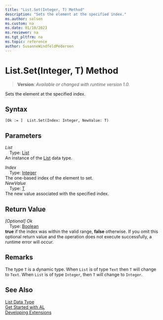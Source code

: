 ```yaml
---
title: "List.Set(Integer, T) Method"
description: "Sets the element at the specified index."
ms.author: solsen
ms.custom: na
ms.date: 01/10/2023
ms.reviewer: na
ms.tgt_pltfrm: na
ms.topic: reference
author: SusanneWindfeldPedersen
---
```

[//]: # (START>DO_NOT_EDIT)
[//]: # (IMPORTANT:Do not edit any of the content between here and the END>DO_NOT_EDIT.)
[//]: # (Any modifications should be made in the .xml files in the ModernDev repo.)
# List.Set(Integer, T) Method
> **Version**: _Available or changed with runtime version 1.0._

Sets the element at the specified index.


## Syntax
```AL
[Ok := ]  List.Set(Index: Integer, NewValue: T)
```
## Parameters
*List*  
&emsp;Type: [List](list-data-type.md)  
An instance of the [List](list-data-type.md) data type.  

*Index*  
&emsp;Type: [Integer](../integer/integer-data-type.md)  
The one-based index of the element to set.  
*NewValue*  
&emsp;Type: [T](list-data-type.md)  
The new value associated with the specified index.  


## Return Value
*[Optional] Ok*  
&emsp;Type: [Boolean](../boolean/boolean-data-type.md)  
**true** if the index was within the valid range, **false** otherwise. If you omit this optional return value and the operation does not execute successfully, a runtime error will occur.  


[//]: # (IMPORTANT: END>DO_NOT_EDIT)

## Remarks

The type `T` is a dynamic type. When `List` is of type `Text` then `T` will change to `Text`. When `List` is of type `Integer`, then `T` will change to `Integer`.

## See Also
[List Data Type](list-data-type.md)  
[Get Started with AL](../../devenv-get-started.md)  
[Developing Extensions](../../devenv-dev-overview.md)
